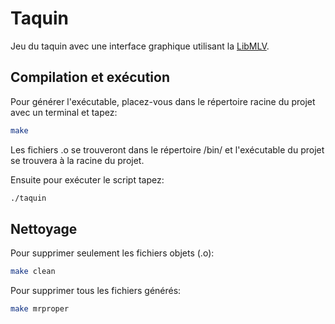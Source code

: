 # Taquin
Jeu du taquin avec une interface graphique utilisant la [LibMLV](www-igm.univ-mlv.fr/~boussica/mlv/).

## Compilation et exécution
Pour générer l'exécutable, placez-vous dans le répertoire racine du projet avec un terminal et tapez:
```bash
make
```
Les fichiers .o se trouveront dans le répertoire /bin/ et l'exécutable du projet se trouvera à la racine du projet.

Ensuite pour exécuter le script tapez:
```bash
./taquin
```

## Nettoyage
Pour supprimer seulement les fichiers objets (.o):
```bash
make clean
```
Pour supprimer tous les fichiers générés:
```bash
make mrproper
```
